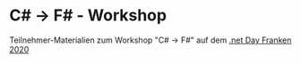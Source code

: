 # C# &rarr; F# - Workshop

Teilnehmer-Materialien zum Workshop "C# &rarr; F#"
auf dem [.net Day Franken 2020](https://www.dotnet-day-franken.de/)
